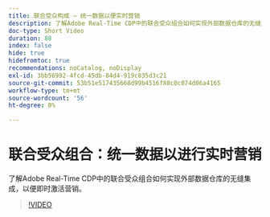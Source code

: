 ```yaml
---
title: 联合受众构成 — 统一数据以便实时营销
description: 了解Adobe Real-Time CDP中的联合受众组合如何实现外部数据仓库的无缝集成，以便即时激活营销。
doc-type: Short Video
duration: 88
index: false
hide: true
hidefromtoc: true
recommendations: noCatalog, noDisplay
exl-id: 3bb56992-4fcd-45db-84d4-919c835d3c21
source-git-commit: 53b51e517435668d99b4516f80c0c074d06a4165
workflow-type: tm+mt
source-wordcount: '56'
ht-degree: 0%

---
```


# 联合受众组合：统一数据以进行实时营销

了解Adobe Real-Time CDP中的联合受众组合如何实现外部数据仓库的无缝集成，以便即时激活营销。

<!-- 62_S508_3442517_87_federated-audience-composition-unifying-data-for-realtime-marketing -->
>[!VIDEO](https://video.tv.adobe.com/v/3458196/?learn=on&enablevpops=true)
